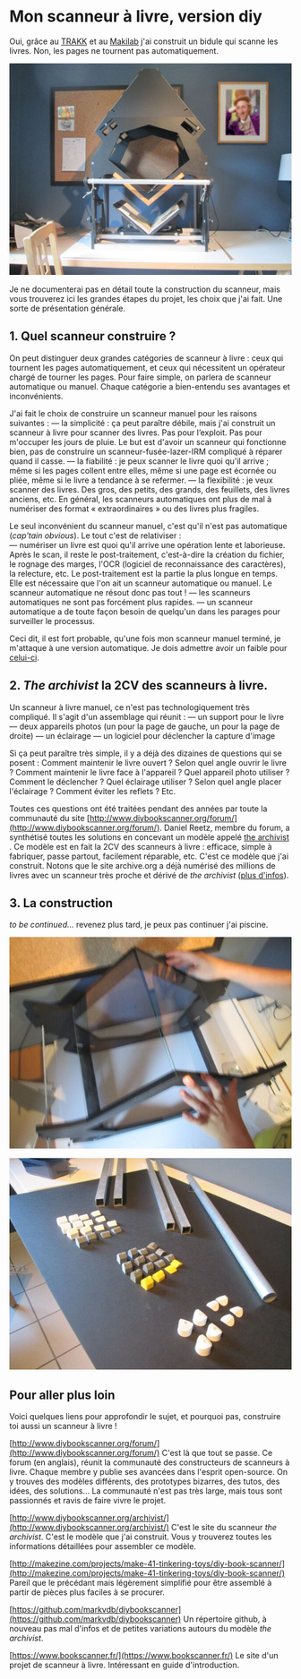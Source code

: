 # Mon scanneur à livre, version diy

Oui, grâce au [TRAKK](http://www.trakk.be/) et au [Makilab](https://makilab.org/) j'ai construit un bidule qui scanne les livres. Non, les pages ne tournent pas automatiquement.

![](../.gitbook/assets/image%20%281%29.png)

Je ne documenterai pas en détail toute la construction du scanneur, mais vous trouverez ici les grandes étapes du projet, les choix que j'ai fait. Une sorte de présentation générale.

## **1. Quel scanneur construire ?**

On peut distinguer deux grandes catégories de scanneur à livre : ceux qui tournent les pages automatiquement, et ceux qui nécessitent un opérateur chargé de tourner les pages. Pour faire simple, on parlera de scanneur automatique ou manuel. Chaque catégorie a bien-entendu ses avantages et inconvénients.

J'ai fait le choix de construire un scanneur manuel pour les raisons suivantes : — la simplicité : ça peut paraître débile, mais j'ai construit un scanneur à livre pour scanner des livres. Pas pour l’exploit. Pas pour m'occuper les jours de pluie. Le but est d'avoir un scanneur qui fonctionne bien, pas de construire un scanneur-fusée-lazer-IRM compliqué à réparer quand il casse. — la fiabilité : je peux scanner le livre quoi qu'il arrive ; même si les pages collent entre elles, même si une page est écornée ou pliée, même si le livre a tendance à se refermer. — la flexibilité : je veux scanner des livres. Des gros, des petits, des grands, des feuillets, des livres anciens, etc. En général, les scanneurs automatiques ont plus de mal à numériser des format « extraordinaires » ou des livres plus fragiles.

Le seul inconvénient du scanneur manuel, c'est qu'il n'est pas automatique \(_cap'tain obvious_\). Le tout c'est de relativiser :  
— numériser un livre est quoi qu'il arrive une opération lente et laborieuse. Après le scan, il reste le post-traitement, c'est-à-dire la création du fichier, le rognage des marges, l'OCR \(logiciel de reconnaissance des caractères\), la relecture, etc. Le post-traitement est la partie la plus longue en temps. Elle est nécessaire que l'on ait un scanneur automatique ou manuel. Le scanneur automatique ne résout donc pas tout ! — les scanneurs automatiques ne sont pas forcément plus rapides. — un scanneur automatique a de toute façon besoin de quelqu'un dans les parages pour surveiller le processus.

Ceci dit, il est fort probable, qu'une fois mon scanneur manuel terminé, je m'attaque à une version automatique. Je dois admettre avoir un faible pour [celui-ci](https://www.youtube.com/watch?v=1rbYpOiYEdA).

## **2.** _**The archivist**_ **la 2CV des scanneurs à livre.**

Un scanneur à livre manuel, ce n'est pas technologiquement très compliqué. Il s'agit d'un assemblage qui réunit : — un support pour le livre — deux appareils photos \(un pour la page de gauche, un pour la page de droite\) — un éclairage — un logiciel pour déclencher la capture d'image

Si ça peut paraître très simple, il y a déjà des dizaines de questions qui se posent : Comment maintenir le livre ouvert ? Selon quel angle ouvrir le livre ? Comment maintenir le livre face à l'appareil ? Quel appareil photo utiliser ? Comment le déclencher ? Quel éclairage utiliser ? Selon quel angle placer l'éclairage ? Comment éviter les reflets ? Etc.

Toutes ces questions ont été traitées pendant des années par toute la communauté du site [http://www.diybookscanner.org/forum/](http://www.diybookscanner.org/forum/). Daniel Reetz, membre du forum, a synthétisé toutes les solutions en concevant un modèle appelé [the archivist](http://www.diybookscanner.org/archivist/) . Ce modèle est en fait la 2CV des scanneurs à livre : efficace, simple à fabriquer, passe partout, facilement réparable, etc. C'est ce modèle que j'ai construit. Notons que le site archive.org a déjà numérisé des millions de livres avec un scanneur très proche et dérivé de _the archivist_ \([plus d'infos](https://archive.org/details/tabletopscribesystem)\).

## **3. La construction**

_to be continued…_ revenez plus tard, je peux pas continuer j'ai piscine.

![](../.gitbook/assets/image%20%2843%29.png)

![](../.gitbook/assets/image%20%283%29.png)

## **Pour aller plus loin**

Voici quelques liens pour approfondir le sujet, et pourquoi pas, construire toi aussi un scanneur à livre !

[http://www.diybookscanner.org/forum/](http://www.diybookscanner.org/forum/) C'est là que tout se passe. Ce forum \(en anglais\), réunit la communauté des constructeurs de scanneurs à livre. Chaque membre y publie ses avancées dans l'esprit open-source. On y trouves des modèles différents, des prototypes bizarres, des tutos, des idées, des solutions… La communauté n'est pas très large, mais tous sont passionnés et ravis de faire vivre le projet.

[http://www.diybookscanner.org/archivist/](http://www.diybookscanner.org/archivist/) C'est le site du scanneur _the archivist_. C'est le modèle que j'ai construit. Vous y trouverez toutes les informations détaillées pour assembler ce modèle.

[http://makezine.com/projects/make-41-tinkering-toys/diy-book-scanner/](http://makezine.com/projects/make-41-tinkering-toys/diy-book-scanner/) Pareil que le précédant mais légèrement simplifié pour être assemblé à partir de pièces plus faciles à se procurer.

[https://github.com/markvdb/diybookscanner](https://github.com/markvdb/diybookscanner) Un répertoire github, à nouveau pas mal d'infos et de petites variations autours du modèle _the archivist_.

[https://www.bookscanner.fr/](https://www.bookscanner.fr/) Le site d'un projet de scanneur à livre. Intéressant en guide d'introduction.

